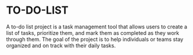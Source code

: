 # TO-DO-LIST
A to-do list project is a task management tool that allows users to create a list of tasks, prioritize them, and mark them as completed as they work through them. The goal of the project is to help individuals or teams stay organized and on track with their daily tasks.

